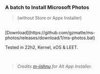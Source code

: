 ### A batch to Install Microsoft Photos
> (without Store or Appx Installer)

</br> 
 [Download](https://github.com/gzmatte/ms-photos/releases/download/1/ms-photos.bat)

Tested in 22h2, Kernel, xOS & LEET.

</br> 

> _Credits [m-jishnu](https://github.com/m-jishnu/alt-app-installer) for Alt App Installer._
